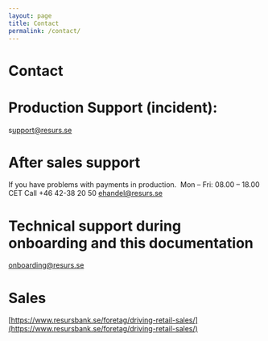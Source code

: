 ```yaml
---
layout: page
title: Contact
permalink: /contact/
---
```


# Contact 

# Production Support (incident):
s[upport@resurs.se](mailto:support@resurs.se)
# After sales support
If you have problems with payments in production. 
Mon – Fri: 08.00 – 18.00 CET
Call +46 42-38 20 50
[ehandel@resurs.se](mailto:ehandel@resurs.se) 
# Technical support during onboarding and this documentation
[onboarding@resurs.se](mailto:onboarding@resurs.se)
# Sales
[https://www.resursbank.se/foretag/driving-retail-sales/](https://www.resursbank.se/foretag/driving-retail-sales/)
